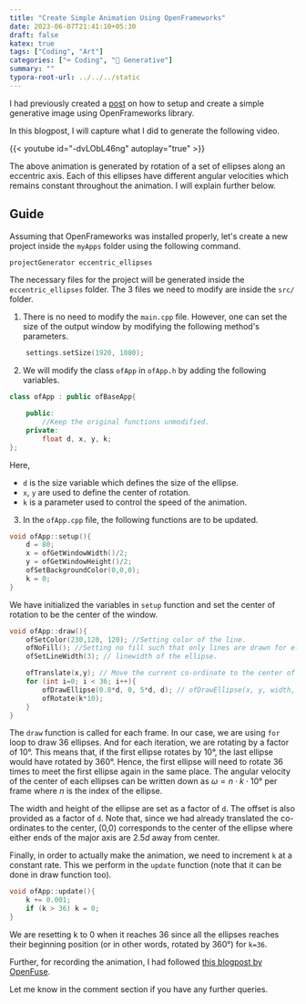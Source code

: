 ```yaml
---
title: "Create Simple Animation Using OpenFrameworks"
date: 2023-06-07T21:41:10+05:30
draft: false
katex: true
tags: ["Coding", "Art"]
categories: ["⌨️ Coding", "🎨 Generative"]
summary: ""
typora-root-url: ../../../static
---
```


I had previously created a [post](https://quasiengineer.dev/coding/generative/openframeworks-setup-first-code/) on how to setup and create a simple generative image using OpenFrameworks library.

In this blogpost, I will capture what I did to generate the following video.

{{< youtube id="-dvLObL46ng" autoplay="true" >}}

The above animation is generated by rotation of a set of ellipses along an eccentric axis. Each of this ellipses have different angular velocities which remains constant throughout the animation. I will explain further below.

## Guide

Assuming that OpenFrameworks was installed properly, let's create a new project inside the `myApps` folder using the following command.

```bash
projectGenerator eccentric_ellipses
```

The necessary files for the project will be generated inside the `eccentric_ellipses` folder. The 3 files we need to modify are inside the `src/` folder.

1. There is no need to modify the `main.cpp` file. However, one can set the size of the output window by modifying the following method's parameters.

```c++
    settings.setSize(1920, 1080);
```

2. We will modify the class `ofApp` in `ofApp.h` by adding the following variables.

```c++
class ofApp : public ofBaseApp{

    public:
        //Keep the original functions unmodified.
    private:
        float d, x, y, k;
};
```

Here,

- `d` is the size variable which defines the size of the ellipse.
- `x`, `y` are used to define the center of rotation.
- `k` is a parameter used to control the speed of the animation.
    


3. In the `ofApp.cpp` file, the following functions are to be updated.

```c++
void ofApp::setup(){
    d = 80;
    x = ofGetWindowWidth()/2;
    y = ofGetWindowHeight()/2;
    ofSetBackgroundColor(0,0,0);
    k = 0;
}
```

We have initialized the variables in `setup` function and set the center of rotation to be the center of the window.

```c++
void ofApp::draw(){
    ofSetColor(230,120, 120); //Setting color of the line.
    ofNoFill(); //Setting no fill such that only lines are drawn for ellipse.
    ofSetLineWidth(3); // linewidth of the ellipse.

    ofTranslate(x,y); // Move the current co-ordinate to the center of the window
    for (int i=0; i < 36; i++){
        ofDrawEllipse(0.8*d, 0, 5*d, d); // ofDrawEllipse(x, y, width, height)
        ofRotate(k*10);
    }
}
```

The `draw` function is called for each frame. In our case, we are using `for` loop to draw 36 ellipses. And for each iteration, we are rotating by a factor of 10°. This means that, if the first ellipse rotates by 10°, the last ellipse would have rotated by 360°. Hence, the first ellipse will need to rotate 36 times to meet the first ellipse again in the same place. The angular velocity of the center of each ellipses can be written down as $\omega=n\cdot k\cdot 10$° per frame where $n$ is the index of the ellipse.

The width and height of the ellipse are set as a factor of `d`. The offset is also provided as a factor of `d`. Note that, since we had already translated the co-ordinates to the center, (0,0) corresponds to the center of the ellipse where either ends of the major axis are $2.5d$ away from center.

Finally, in order to actually make the animation, we need to increment `k` at a constant rate. This we perform in the `update` function (note that it can be done in draw function too).

```c++
void ofApp::update(){
    k += 0.001;
    if (k > 36) k = 0;
}
```

We are resetting k to 0 when it reaches 36 since all the ellipses reaches their beginning position (or in other words, rotated by 360°) for `k=36`.

Further, for recording the animation, I had followed [this blogpost by OpenFuse](https://fusefactory.github.io/openfuse/coding/openFrameworks-Better-Quality-Screen-Recording/). 

Let me know in the comment section if you have any further queries.
